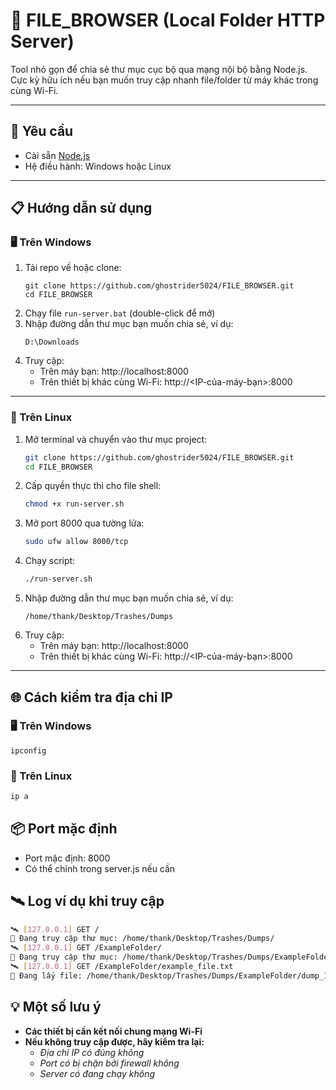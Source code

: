 # 📁 FILE_BROWSER (Local Folder HTTP Server)

Tool nhỏ gọn để chia sẻ thư mục cục bộ qua mạng nội bộ bằng Node.js. Cực kỳ hữu ích nếu bạn muốn truy cập nhanh file/folder từ máy khác trong cùng Wi-Fi.

---

## 🚀 Yêu cầu

- Cài sẵn [Node.js](https://nodejs.org/)
- Hệ điều hành: Windows hoặc Linux

---

## 📋 Hướng dẫn sử dụng

### 🖥️ Trên Windows

1. Tải repo về hoặc clone:
    ```shell
    git clone https://github.com/ghostrider5024/FILE_BROWSER.git
    cd FILE_BROWSER
    ```
2. Chạy file `run-server.bat` (double-click để mở)
3. Nhập đường dẫn thư mục bạn muốn chia sẻ, ví dụ:
    ```shell 
    D:\Downloads
    ```
4. Truy cập:
    - Trên máy bạn: http://localhost:8000  
    - Trên thiết bị khác cùng Wi-Fi: http://<IP-của-máy-bạn>:8000

---

### 🐧 Trên Linux

1. Mở terminal và chuyển vào thư mục project:
    ```bash
    git clone https://github.com/ghostrider5024/FILE_BROWSER.git
    cd FILE_BROWSER
    ```
2. Cấp quyền thực thi cho file shell:
    ```bash
    chmod +x run-server.sh
    ```
3. Mở port 8000 qua tường lửa:
    ```bash
    sudo ufw allow 8000/tcp
    ```
4. Chạy script:
    ```bash
    ./run-server.sh
    ```
5. Nhập đường dẫn thư mục bạn muốn chia sẻ, ví dụ:
    ```shell 
    /home/thank/Desktop/Trashes/Dumps
    ```
6. Truy cập:
    - Trên máy bạn: http://localhost:8000  
    - Trên thiết bị khác cùng Wi-Fi: http://<IP-của-máy-bạn>:8000

---

## 🌐 Cách kiểm tra địa chỉ IP

### 🖥️ Trên Windows
```shell
ipconfig
```

### 🐧 Trên Linux
```bash
ip a
```

## 📦 Port mặc định
- Port mặc định: 8000
- Có thể chỉnh trong server.js nếu cần

## 🛰️ Log ví dụ khi truy cập
```bash
🛰️ [127.0.0.1] GET /
📁 Đang truy cập thư mục: /home/thank/Desktop/Trashes/Dumps/
🛰️ [127.0.0.1] GET /ExampleFolder/
📁 Đang truy cập thư mục: /home/thank/Desktop/Trashes/Dumps/ExampleFolder/
🛰️ [127.0.0.1] GET /ExampleFolder/example_file.txt
📄 Đang lấy file: /home/thank/Desktop/Trashes/Dumps/ExampleFolder/dump_18022025.txt
```

## 💡 Một số lưu ý
- **Các thiết bị cần kết nối chung mạng Wi-Fi**
- **Nếu không truy cập được, hãy kiểm tra lại:**
    - *Địa chỉ IP có đúng không*
    - *Port có bị chặn bởi firewall không*
    - *Server có đang chạy không*